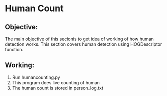 # Human Count

## Objective:
The main objective of this secionis to get idea of working of how human detection works. This section covers human detection using HOGDescriptor function.

## Working:
1. Run humancounting.py
2. This program does live counting of human
3. The human count is stored in person_log.txt
